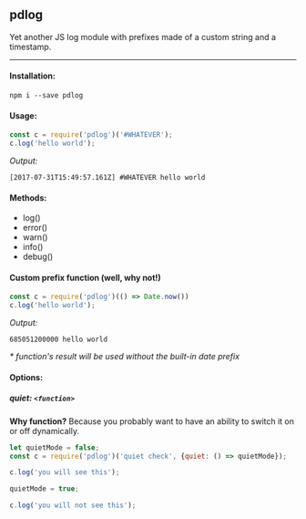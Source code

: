 ## pdlog

Yet another JS log module with prefixes made of a custom string and a timestamp.

---

#### Installation:
`npm i --save pdlog`

#### Usage:
```js
const c = require('pdlog')('#WHATEVER');
c.log('hello world');
```
_Output:_
```
[2017-07-31T15:49:57.161Z] #WHATEVER hello world
```

#### Methods:
- log()
- error()
- warn()
- info()
- debug()

#### Custom prefix function (well, why not!)
```js
const c = require('pdlog')(() => Date.now())
c.log('hello world');
```
_Output:_
```
685051200000 hello world
```
_* function's result will be used without the built-in date prefix_


#### Options:


##### quiet: `<function>`

**Why function?** Because you probably want to have an ability to switch it on or off dynamically.

```js
let quietMode = false;
const c = require('pdlog')('quiet check', {quiet: () => quietMode});

c.log('you will see this');

quietMode = true;

c.log('you will not see this');
```
